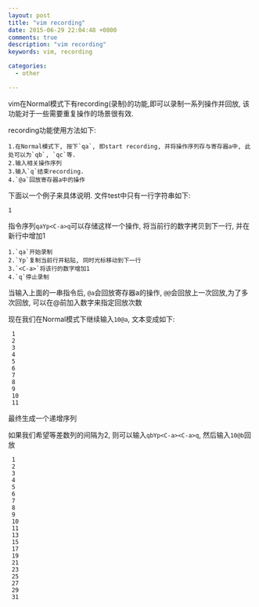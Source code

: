 ```yaml
---
layout: post
title: "vim recording"
date: 2015-06-29 22:04:48 +0800
comments: true
description: "vim recording"
keywords: vim, recording

categories: 
  - other

---
```


vim在Normal模式下有recording(录制)的功能,即可以录制一系列操作并回放, 该功能对于一些需要重复操作的场景很有效.

recording功能使用方法如下:
   
    1.在Normal模式下, 按下`qa`, 即start recording, 并将操作序列存与寄存器a中, 此处可以为`qb`, `qc`等.
    2.输入相关操作序列
    3.输入`q`结束recording.
    4.`@a`回放寄存器a中的操作

<!--more-->

下面以一个例子来具体说明.
文件test中只有一行字符串如下:

    1

指令序列`qaYp<C-a>q`可以存储这样一个操作, 将当前行的数字拷贝到下一行, 并在新行中增加1

    1.`qa`开始录制
    2.`Yp`复制当前行并粘贴, 同时光标移动到下一行
    3.`<C-a>`将该行的数字增加1
    4.`q`停止录制

当输入上面的一串指令后, `@a`会回放寄存器a的操作, `@@`会回放上一次回放,为了多次回放, 可以在@前加入数字来指定回放次数

现在我们在Normal模式下继续输入`10@a`, 文本变成如下:
    
     1
     2
     3
     4
     5
     6
     7
     8
     9
     10
     11

最终生成一个递增序列

如果我们希望等差数列的间隔为2, 则可以输入`qbYp<C-a><C-a>q`, 然后输入`10@b`回放

     1
     2
     3
     4
     5
     6
     7
     8
     9
     10
     11
     13
     15
     17
     19
     21
     23
     25
     27
     29
     31
